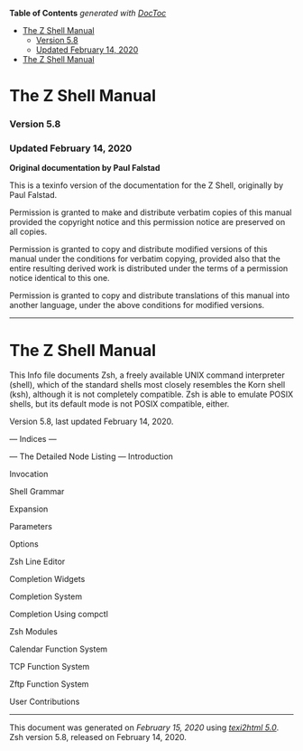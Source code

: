 <!-- START doctoc generated TOC please keep comment here to allow auto update -->
<!-- DON'T EDIT THIS SECTION, INSTEAD RE-RUN doctoc TO UPDATE -->
**Table of Contents**  *generated with [DocToc](https://github.com/thlorenz/doctoc)*

- [The Z Shell Manual](#the-z-shell-manual)
    - [Version 5.8](#version-58)
    - [Updated February 14, 2020](#updated-february-14-2020)
- [The Z Shell Manual](#the-z-shell-manual-1)

<!-- END doctoc generated TOC please keep comment here to allow auto update -->

# The Z Shell Manual

### Version 5.8

### Updated February 14, 2020

**Original documentation by Paul Falstad**  

This is a texinfo version of the documentation for the Z Shell,
originally by Paul Falstad.

Permission is granted to make and distribute verbatim copies of this
manual provided the copyright notice and this permission notice are
preserved on all copies.

Permission is granted to copy and distribute modified versions of this
manual under the conditions for verbatim copying, provided also that the
entire resulting derived work is distributed under the terms of a
permission notice identical to this one.

Permission is granted to copy and distribute translations of this manual
into another language, under the above conditions for modified versions.

-----

<span id="Top"></span> <span id="The-Z-Shell-Manual-2"></span>

# The Z Shell Manual

This Info file documents Zsh, a freely available UNIX command
interpreter (shell), which of the standard shells most closely resembles
the Korn shell (ksh), although it is not completely compatible. Zsh is
able to emulate POSIX shells, but its default mode is not POSIX
compatible, either.

<span id="index-version"></span>

Version 5.8, last updated February 14, 2020.

— Indices —

— The Detailed Node Listing — Introduction

Invocation

Shell Grammar

Expansion

Parameters

Options

Zsh Line Editor

Completion Widgets

Completion System

Completion Using compctl

Zsh Modules

Calendar Function System

TCP Function System

Zftp Function System

User Contributions

-----

This document was generated on *February 15, 2020* using
[*texi2html 5.0*](http://www.nongnu.org/texi2html/).  
Zsh version 5.8, released on February 14, 2020.
